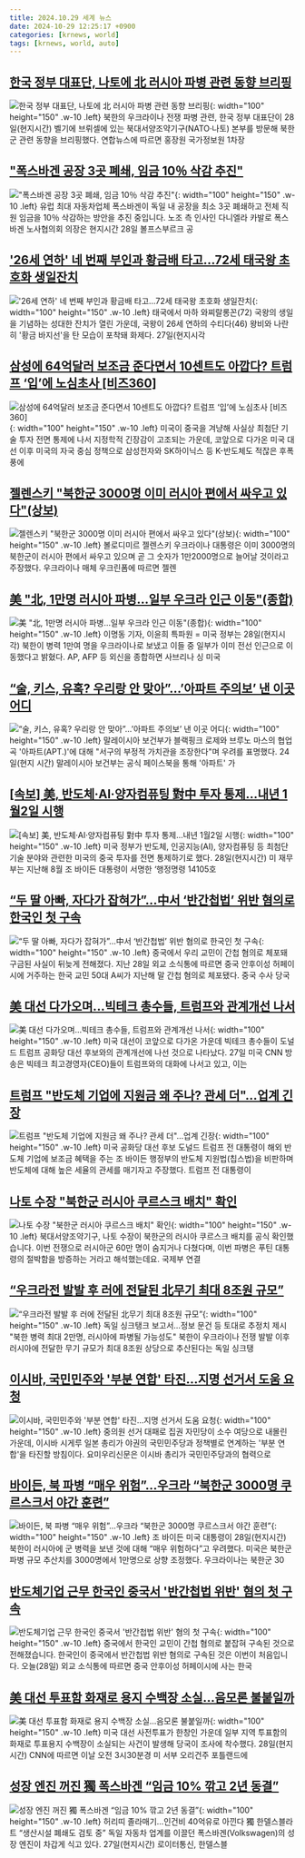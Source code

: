 ```yaml
---
title: 2024.10.29 세계 뉴스
date: 2024-10-29 12:25:17 +0900
categories: [krnews, world]
tags: [krnews, world, auto]
---
```

## [한국 정부 대표단, 나토에 北 러시아 파병 관련 동향 브리핑](https://n.news.naver.com/mnews/article/018/0005871228)

![한국 정부 대표단, 나토에 北 러시아 파병 관련 동향 브리핑](https://mimgnews.pstatic.net/image/origin/018/2024/10/28/5871228.jpg?type=nf220_150){: width="100" height="150" .w-10 .left}
북한의 우크라이나 전쟁 파병 관련, 한국 정부 대표단이 28일(현지시간) 벨기에 브뤼셀에 있는 북대서양조약기구(NATO·나토) 본부를 방문해 북한군 관련 동향을 브리핑했다. 연합뉴스에 따르면 홍장원 국가정보원 1차장

## ["폭스바겐 공장 3곳 폐쇄, 임금 10％ 삭감 추진"](https://n.news.naver.com/mnews/article/052/0002106016)

!["폭스바겐 공장 3곳 폐쇄, 임금 10％ 삭감 추진"](https://mimgnews.pstatic.net/image/origin/052/2024/10/28/2106016.jpg?type=nf220_150){: width="100" height="150" .w-10 .left}
유럽 최대 자동차업체 폭스바겐이 독일 내 공장을 최소 3곳 폐쇄하고 전체 직원 임금을 10％ 삭감하는 방안을 추진 중입니다. 노조 측 인사인 다니엘라 카발로 폭스바겐 노사협의회 의장은 현지시간 28일 볼프스부르크 공

## ['26세 연하' 네 번째 부인과 황금배 타고…72세 태국왕 초호화 생일잔치](https://n.news.naver.com/mnews/article/003/0012871046)

!['26세 연하' 네 번째 부인과 황금배 타고…72세 태국왕 초호화 생일잔치](https://mimgnews.pstatic.net/image/origin/003/2024/10/29/12871046.jpg?type=nf220_150){: width="100" height="150" .w-10 .left}
태국에서 마하 와찌랄롱꼰(72) 국왕의 생일을 기념하는 성대한 잔치가 열린 가운데, 국왕이 26세 연하의 수티다(46) 왕비와 나란히 '황금 바지선'을 탄 모습이 포착돼 화제다. 27일(현지시각

## [삼성에 64억달러 보조금 준다면서 10센트도 아깝다? 트럼프 ‘입’에 노심초사 [비즈360]](https://n.news.naver.com/mnews/article/016/0002380348)

![삼성에 64억달러 보조금 준다면서 10센트도 아깝다? 트럼프 ‘입’에 노심초사 [비즈360]](https://mimgnews.pstatic.net/image/origin/016/2024/10/29/2380348.jpg?type=nf220_150){: width="100" height="150" .w-10 .left}
미국이 중국을 겨냥해 사실상 최첨단 기술 투자 전면 통제에 나서 지정학적 긴장감이 고조되는 가운데, 코앞으로 다가온 미국 대선 이후 미국의 자국 중심 정책으로 삼성전자와 SK하이닉스 등 K-반도체도 적잖은 후폭풍에

## [젤렌스키 "북한군 3000명 이미 러시아 편에서 싸우고 있다"(상보)](https://n.news.naver.com/mnews/article/421/0007874305)

![젤렌스키 "북한군 3000명 이미 러시아 편에서 싸우고 있다"(상보)](https://mimgnews.pstatic.net/image/origin/421/2024/10/29/7874305.jpg?type=nf220_150){: width="100" height="150" .w-10 .left}
볼로디미르 젤렌스키 우크라이나 대통령은 이미 3000명의 북한군이 러시아 편에서 싸우고 있으며 곧 그 숫자가 1만2000명으로 늘어날 것이라고 주장했다. 우크라이나 매체 우크린폼에 따르면 젤렌

## [美 "北, 1만명 러시아 파병…일부 우크라 인근 이동"(종합)](https://n.news.naver.com/mnews/article/003/0012870134)

![美 "北, 1만명 러시아 파병…일부 우크라 인근 이동"(종합)](https://mimgnews.pstatic.net/image/origin/003/2024/10/29/12870134.jpg?type=nf220_150){: width="100" height="150" .w-10 .left}
이명동 기자, 이윤희 특파원 = 미국 정부는 28일(현지시각) 북한이 병력 1만여 명을 우크라이나로 보냈고 이들 중 일부가 이미 전선 인근으로 이동했다고 밝혔다. AP, AFP 등 외신을 종합하면 사브리나 싱 미국

## [“술, 키스, 유혹? 우리랑 안 맞아”…’아파트 주의보’ 낸 이곳 어디](https://n.news.naver.com/mnews/article/011/0004408145)

![“술, 키스, 유혹? 우리랑 안 맞아”…’아파트 주의보’ 낸 이곳 어디](https://mimgnews.pstatic.net/image/origin/011/2024/10/28/4408145.jpg?type=nf220_150){: width="100" height="150" .w-10 .left}
말레이시아 보건부가 블랙핑크 로제와 브루노 마스의 협업곡 '아파트(APT.)'에 대해 "서구의 부정적 가치관을 조장한다"며 우려를 표명했다. 24일(현지 시간) 말레이시아 보건부는 공식 페이스북을 통해 '아파트' 가

## [[속보] 美, 반도체·AI·양자컴퓨팅 對中 투자 통제…내년 1월2일 시행](https://n.news.naver.com/mnews/article/009/0005386887)

![[속보] 美, 반도체·AI·양자컴퓨팅 對中 투자 통제…내년 1월2일 시행](https://mimgnews.pstatic.net/image/origin/009/2024/10/29/5386887.jpg?type=nf220_150){: width="100" height="150" .w-10 .left}
미국 정부가 반도체, 인공지능(AI), 양자컴퓨팅 등 최첨단 기술 분야와 관련한 미국의 중국 투자를 전면 통제하기로 했다. 28일(현지시간) 미 재무부는 지난해 8월 조 바이든 대통령이 서명한 ‘행정명령 14105호

## [“두 딸 아빠, 자다가 잡혀가”…中서 ‘반간첩법’ 위반 혐의로 한국인 첫 구속](https://n.news.naver.com/mnews/article/081/0003490651)

![“두 딸 아빠, 자다가 잡혀가”…中서 ‘반간첩법’ 위반 혐의로 한국인 첫 구속](https://mimgnews.pstatic.net/image/origin/081/2024/10/29/3490651.jpg?type=nf220_150){: width="100" height="150" .w-10 .left}
중국에서 우리 교민이 간첩 혐의로 체포돼 구금된 사실이 뒤늦게 전해졌다. 지난 28일 외교 소식통에 따르면 중국 안후이성 허페이시에 거주하는 한국 교민 50대 A씨가 지난해 말 간첩 혐의로 체포됐다. 중국 수사 당국

## [美 대선 다가오며...빅테크 총수들, 트럼프와 관계개선 나서](https://n.news.naver.com/mnews/article/023/0003866740)

![美 대선 다가오며...빅테크 총수들, 트럼프와 관계개선 나서](https://mimgnews.pstatic.net/image/origin/023/2024/10/28/3866740.jpg?type=nf220_150){: width="100" height="150" .w-10 .left}
미국 대선이 코앞으로 다가온 가운데 빅테크 총수들이 도널드 트럼프 공화당 대선 후보와의 관계개선에 나선 것으로 나타났다. 27일 미국 CNN 방송은 빅테크 최고경영자(CEO)들이 트럼프와의 대화에 나서고 있고, 이는

## [트럼프 "반도체 기업에 지원금 왜 주나? 관세 더"…업계 긴장](https://n.news.naver.com/mnews/article/079/0003952775)

![트럼프 "반도체 기업에 지원금 왜 주나? 관세 더"…업계 긴장](https://mimgnews.pstatic.net/image/origin/079/2024/10/29/3952775.jpg?type=nf220_150){: width="100" height="150" .w-10 .left}
미국 공화당 대선 후보 도널드 트럼프 전 대통령이 해외 반도체 기업에 보조금 혜택을 주는 조 바이든 행정부의 반도체 지원법(칩스법)을 비판하며 반도체에 대해 높은 세율의 관세를 매기자고 주장했다. 트럼프 전 대통령이

## [나토 수장 "북한군 러시아 쿠르스크 배치" 확인](https://n.news.naver.com/mnews/article/052/0002105955)

![나토 수장 "북한군 러시아 쿠르스크 배치" 확인](https://mimgnews.pstatic.net/image/origin/052/2024/10/28/2105955.jpg?type=nf220_150){: width="100" height="150" .w-10 .left}
북대서양조약기구, 나토 수장이 북한군의 러시아 쿠르스크 배치를 공식 확인했습니다. 이번 전쟁으로 러시아군 60만 명이 숨지거나 다쳤다며, 이번 파병은 푸틴 대통령의 절박함을 방증하는 거라고 해석했는데요. 국제부 연결

## [“우크라전 발발 후 러에 전달된 北무기 최대 8조원 규모”](https://n.news.naver.com/mnews/article/021/0002668084)

![“우크라전 발발 후 러에 전달된 北무기 최대 8조원 규모”](https://mimgnews.pstatic.net/image/origin/021/2024/10/28/2668084.jpg?type=nf220_150){: width="100" height="150" .w-10 .left}
독일 싱크탱크 보고서…정보 문건 등 토대로 추정치 제시 "북한 병력 최대 2만명, 러시아에 파병될 가능성도" 북한이 우크라이나 전쟁 발발 이후 러시아에 전달한 무기 규모가 최대 8조원 상당으로 추산된다는 독일 싱크탱

## [이시바, 국민민주와 '부분 연합' 타진…지명 선거서 도움 요청](https://n.news.naver.com/mnews/article/421/0007874063)

![이시바, 국민민주와 '부분 연합' 타진…지명 선거서 도움 요청](https://mimgnews.pstatic.net/image/origin/421/2024/10/29/7874063.jpg?type=nf220_150){: width="100" height="150" .w-10 .left}
중의원 선거 대패로 집권 자민당이 소수 여당으로 내몰린 가운데, 이시바 시게루 일본 총리가 야권의 국민민주당과 정책별로 연계하는 '부분 연합'을 타진할 방침이다. 요미우리신문은 이시바 총리가 국민민주당과의 협력으로

## [바이든, 북 파병 “매우 위험”...우크라 “북한군 3000명 쿠르스크서 야간 훈련”](https://n.news.naver.com/mnews/article/014/0005259620)

![바이든, 북 파병 “매우 위험”...우크라 “북한군 3000명 쿠르스크서 야간 훈련”](https://mimgnews.pstatic.net/image/origin/014/2024/10/29/5259620.jpg?type=nf220_150){: width="100" height="150" .w-10 .left}
조 바이든 미국 대통령이 28일(현지시간) 북한이 러시아에 군 병력을 보낸 것에 대해 “매우 위험하다”고 우려했다. 미국은 북한군 파병 규모 추산치를 3000명에서 1만명으로 상향 조정했다. 우크라이나는 북한군 30

## [반도체기업 근무 한국인 중국서 '반간첩법 위반' 혐의 첫 구속](https://n.news.naver.com/mnews/article/437/0000416088)

![반도체기업 근무 한국인 중국서 '반간첩법 위반' 혐의 첫 구속](https://mimgnews.pstatic.net/image/origin/437/2024/10/28/416088.jpg?type=nf220_150){: width="100" height="150" .w-10 .left}
중국에서 한국인 교민이 간첩 혐의로 붙잡혀 구속된 것으로 전해졌습니다. 한국인이 중국에서 반간첩법 위반 혐의로 구속된 것은 이번이 처음입니다. 오늘(28일) 외교 소식통에 따르면 중국 안후이성 허페이시에 사는 한국

## [美 대선 투표함 화재로 용지 수백장 소실…음모론 불붙일까](https://n.news.naver.com/mnews/article/277/0005491439)

![美 대선 투표함 화재로 용지 수백장 소실…음모론 불붙일까](https://mimgnews.pstatic.net/image/origin/277/2024/10/29/5491439.jpg?type=nf220_150){: width="100" height="150" .w-10 .left}
미국 대선 사전투표가 한창인 가운데 일부 지역 투표함의 화재로 투표용지 수백장이 소실되는 사건이 발생해 당국이 조사에 착수했다. 28일(현지시간) CNN에 따르면 이날 오전 3시30분경 미 서부 오리건주 포틀랜드에

## [성장 엔진 꺼진 獨 폭스바겐 “임금 10% 깎고 2년 동결”](https://n.news.naver.com/mnews/article/009/0005386313)

![성장 엔진 꺼진 獨 폭스바겐 “임금 10% 깎고 2년 동결”](https://mimgnews.pstatic.net/image/origin/009/2024/10/28/5386313.jpg?type=nf220_150){: width="100" height="150" .w-10 .left}
허리띠 졸라매기…인건비 40억유로 아낀다 獨 한델스블라트 “생산시설 폐쇄도 검토 중” 독일 자동차 업계를 이끌던 폭스바겐(Volkswagen)의 성장 엔진이 차갑게 식고 있다. 27일(현지시간) 로이터통신, 한델스블

